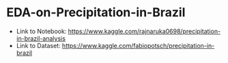 # EDA-on-Precipitation-in-Brazil
- Link to Notebook: https://www.kaggle.com/rajnaruka0698/precipitation-in-brazil-analysis
- Link to Dataset: https://www.kaggle.com/fabiopotsch/precipitation-in-brazil
